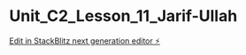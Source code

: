 # Unit_C2_Lesson_11_Jarif-Ullah

[Edit in StackBlitz next generation editor ⚡️](https://stackblitz.com/~/github.com/jarifu2/Unit_C2_Lesson_11_Jarif-Ullah)